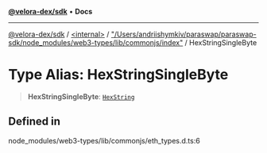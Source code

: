[**@velora-dex/sdk**](../../../../README.md) • **Docs**

***

[@velora-dex/sdk](../../../../globals.md) / [\<internal\>](../../../README.md) / ["/Users/andriishymkiv/paraswap/paraswap-sdk/node\_modules/web3-types/lib/commonjs/index"](../README.md) / HexStringSingleByte

# Type Alias: HexStringSingleByte

> **HexStringSingleByte**: [`HexString`](../../../type-aliases/HexString.md)

## Defined in

node\_modules/web3-types/lib/commonjs/eth\_types.d.ts:6
